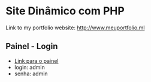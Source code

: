 # Site Dinâmico com PHP
Link to my portfolio website: http://www.meuportfolio.ml

## Painel - Login

* [Link para o painel](http://www.sitedinamico.ga/painel/)
* login: admin
* senha: admin
